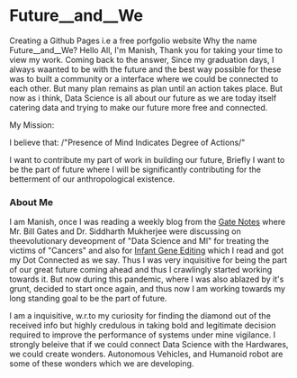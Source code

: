 # Future__and__We
Creating a Github Pages i.e a free porfgolio website
Why the name Future__and__We?
Hello All, I'm Manish, Thank you for taking your time to view my work.
Coming back to the answer, Since my graduation days, I always waanted to be with the future and the best way possible for these was to built
a community or a interface where we could be connected to each other. But many plan remains as plan until an action takes place. But now as 
i think, Data Science is all about our future as we are today itself catering data and trying to make our future more free and connected.

My Mission:

I believe that:
/"Presence of Mind Indicates Degree of Actions/"

I want to contribute my part of work in building our future, Briefly I want to be the part of future where I will be significantly contributing
for the betterment of our anthropological existence.

### About Me

I am Manish, once I was reading a weekly blog from the [Gate Notes](https://www.facebook.com/watch/?v=10154038228536961) where Mr. Bill Gates and Dr. Siddharth Mukherjee were discussing on theevolutionary deveopment of "Data Science and Ml" for treating the victims of "Cancers" and also for [Infant Gene Editing](https://www.amazon.in/Gene-Intimate-History-Siddhartha-Mukherjee-ebook/dp/B06XY1PDMV) which I read and got my Dot Connected as we say. Thus I was very inquisitive for being the part of our great future coming ahead and thus I crawlingly started working towards it. But now during this pandemic, where I was also ablazed by it's grunt, decided to start once again, and thus now I am working towards my long standing goal to be the part of future.

I am a inquisitive, w.r.to my curiosity for finding the diamond out of the received info but highly credulous in taking bold and legitimate 
decision required to improve the performance of systems under mine vigilance. I strongly beleive that if we could connect Data Science with 
the Hardwares, we could create wonders. Autonomous Vehicles, and Humanoid robot are some of these wonders which we are developing.
